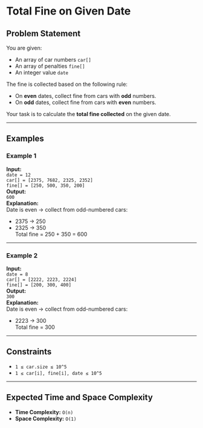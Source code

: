# Total Fine on Given Date

## Problem Statement

You are given:
- An array of car numbers `car[]`
- An array of penalties `fine[]`
- An integer value `date`

The fine is collected based on the following rule:
- On **even** dates, collect fine from cars with **odd** numbers.
- On **odd** dates, collect fine from cars with **even** numbers.

Your task is to calculate the **total fine collected** on the given date.

---

## Examples

### Example 1  
**Input:**  
`date = 12`  
`car[] = [2375, 7682, 2325, 2352]`  
`fine[] = [250, 500, 350, 200]`  
**Output:**  
`600`  
**Explanation:**  
Date is even → collect from odd-numbered cars:  
- 2375 → 250  
- 2325 → 350  
Total fine = 250 + 350 = 600

---

### Example 2  
**Input:**  
`date = 8`  
`car[] = [2222, 2223, 2224]`  
`fine[] = [200, 300, 400]`  
**Output:**  
`300`  
**Explanation:**  
Date is even → collect from odd-numbered cars:  
- 2223 → 300  
Total fine = 300

---

## Constraints

- `1 ≤ car.size ≤ 10^5`
- `1 ≤ car[i], fine[i], date ≤ 10^5`

---

## Expected Time and Space Complexity

- **Time Complexity:** `O(n)`
- **Space Complexity:** `O(1)`
